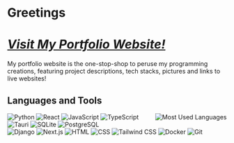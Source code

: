 # Greetings

# ***[Visit My Portfolio Website!](https://vik-ma.vercel.app/)***
My portfolio website is the one-stop-shop to peruse my programming creations, featuring project descriptions, tech stacks, pictures and links to live websites!

## Languages and Tools
<span>
<img align="right" title="Most Used Languages" alt="Most Used Languages" src="https://github-readme-stats.vercel.app/api/top-langs/?username=vik-ma&layout=compact&langs_count=10&size_weight=0.5&count_weight=0.5" />
  
<img title="Python" alt="Python" src="https://img.shields.io/badge/Python-FFD43B?style=flat&logo=python&logoColor=blue" />
<img title="React" alt="React" src="https://img.shields.io/badge/React-20232A?style=flat&logo=react&logoColor=61DAFB" />
<img title="JavaScript" alt="JavaScript" src="https://img.shields.io/badge/JavaScript-323330?style=flat&logo=javascript&logoColor=F7DF1E" />
<img title="TypeScript" alt="TypeScript" src="https://img.shields.io/badge/TypeScript-007ACC?style=flat&logo=typescript&logoColor=white" />
<img title="Tauri" alt="Tauri" src="https://img.shields.io/badge/tauri-%2324C8DB.svg?style=flat&logo=tauri&logoColor=%23FFFFFF" />
<img title="SQLite" alt="SQLite" src="https://img.shields.io/badge/sqlite-%2307405e.svg?style=flat&logo=sqlite&logoColor=white" />
<img title="PostgreSQL" alt="PostgreSQL" src="https://img.shields.io/badge/PostgreSQL-316192?style=flat&logo=postgresql&logoColor=white" />
</span>
<br>
<span>
<img title="Django" alt="Django" src="https://img.shields.io/badge/Django-092E20?style=flat&logo=django&logoColor=green" />
<img title="Next.js" alt="Next.js" src="https://img.shields.io/badge/next.js-000000?style=flat&logo=nextdotjs&logoColor=white" />
<img title="HTML" alt="HTML" src="https://img.shields.io/badge/HTML5-E34F26?style=flat&logo=html5&logoColor=white" />
<img title="CSS" alt="CSS" src="https://img.shields.io/badge/CSS3-1572B6?style=flat&logo=css3&logoColor=white" />
<img title="Tailwind CSS" alt="Tailwind CSS" src="https://img.shields.io/badge/Tailwind_CSS-38B2AC?style=flat&logo=tailwind-css&logoColor=white" />
<img title="Docker" alt="Docker" src="https://img.shields.io/badge/Docker-2CA5E0?style=flat&logo=docker&logoColor=white" />
<img title="Git" alt="Git" src="https://img.shields.io/badge/GIT-E44C30?style=flat&logo=git&logoColor=white" />
</span>
